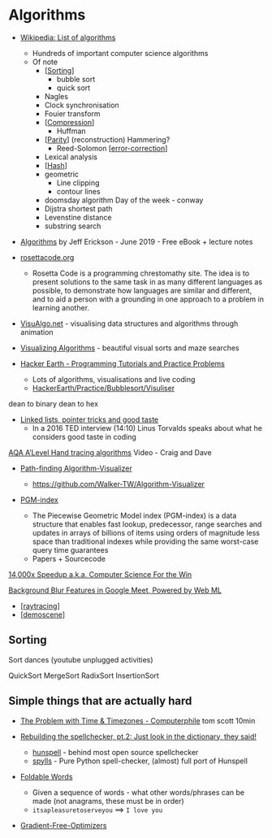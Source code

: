 Algorithms
==========

* [Wikipedia: List of algorithms](https://en.wikipedia.org/wiki/List_of_algorithms)
    * Hundreds of important computer science algorithms
    * Of note
        * [[Sorting]]
            * bubble sort
            * quick sort
        * Nagles
        * Clock synchronisation
        * Fouier transform
        * [[Compression]]
            * Huffman
        * [[Parity]] (reconstruction) Hammering?
            * Reed-Solomon [[error-correction]]
        * Lexical analysis
        * [[Hash]]
        * geometric
            * Line clipping
            * contour lines
        * doomsday algorithm Day of the week - conway
        * Dijstra shortest path
        * Levenstine distance
        * substring search

* [Algorithms](http://jeffe.cs.illinois.edu/teaching/algorithms/) by Jeff Erickson - June 2019 - Free eBook + lecture notes

* [rosettacode.org](http://rosettacode.org)
    * Rosetta Code is a programming chrestomathy site. The idea is to present solutions to the same task in as many different languages as possible, to demonstrate how languages are similar and different, and to aid a person with a grounding in one approach to a problem in learning another.

* [VisuAlgo.net](https://visualgo.net/en) - visualising data structures and algorithms through animation
* [Visualizing Algorithms](https://bost.ocks.org/mike/algorithms/) - beautiful visual sorts and maze searches
* [Hacker Earth - Programming Tutorials and Practice Problems](https://www.hackerearth.com/practice/)
    * Lots of algorithms, visualisations and live coding
    * [HackerEarth/Practice/Bubblesort/Visuliser](https://www.hackerearth.com/practice/algorithms/sorting/bubble-sort/visualize/)


dean to binary
dean to hex


* [Linked lists, pointer tricks and good taste](https://github.com/mkirchner/linked-list-good-taste)
    * In a 2016 TED interview (14:10) Linus Torvalds speaks about what he considers good taste in coding

[AQA A’Level Hand tracing algorithms](https://www.youtube.com/watch?v=CwLnL--66tY) Video - Craig and Dave


* [Path-finding Algorithm-Visualizer](https://algo-visualiser.herokuapp.com/)
    * https://github.com/Walker-TW/Algorithm-Visualizer


* [PGM-index](https://pgm.di.unipi.it/)
    * The Piecewise Geometric Model index (PGM-index) is a data structure that enables fast lookup, predecessor, range searches and updates in arrays of billions of items using orders of magnitude less space than traditional indexes while providing the same worst-case query time guarantees
    * Papers + Sourcecode



[14,000x Speedup a.k.a. Computer Science For the Win](http://james.hiebert.name/blog/work/2015/09/14/CS-FTW.html)


[Background Blur Features in Google Meet, Powered by Web ML](https://ai.googleblog.com/2020/10/background-features-in-google-meet.html)

* [[raytracing]]
* [[demoscene]]

Sorting
-------

Sort dances (youtube unplugged activities)

QuickSort
MergeSort
RadixSort
InsertionSort

Simple things that are actually hard
-------------------------------------

* [The Problem with Time & Timezones - Computerphile](https://www.youtube.com/watch?v=-5wpm-gesOY) tom scott 10min
* [Rebuilding the spellchecker, pt.2: Just look in the dictionary, they said!](https://zverok.github.io/blog/2021-01-09-spellchecker-2.html)
    * [hunspell](http://hunspell.github.io/) - behind most open source spellchecker
    * [spylls](https://github.com/zverok/spylls) - Pure Python spell-checker, (almost) full port of Hunspell 


* [Foldable Words](http://bit-player.org/2021/foldable-words)
    * Given a sequence of words - what other words/phrases can be made (not anagrams, these must be in order)
    * `itsapleasuretoserveyou`   ==>   `I love you`


* [Gradient-Free-Optimizers](https://github.com/SimonBlanke/Gradient-Free-Optimizers)


[//begin]: # "Autogenerated link references for markdown compatibility"
[Sorting]: sorting.md "Sorting"
[Compression]: compression.md "Compression"
[Parity]: parity.md "Parity"
[error-correction]: error-correction.md "Error"
[Hash]: hash.md "Hash"
[raytracing]: raytracing.md "Raytracing"
[demoscene]: demoscene.md "Demoscene"
[//end]: # "Autogenerated link references"
